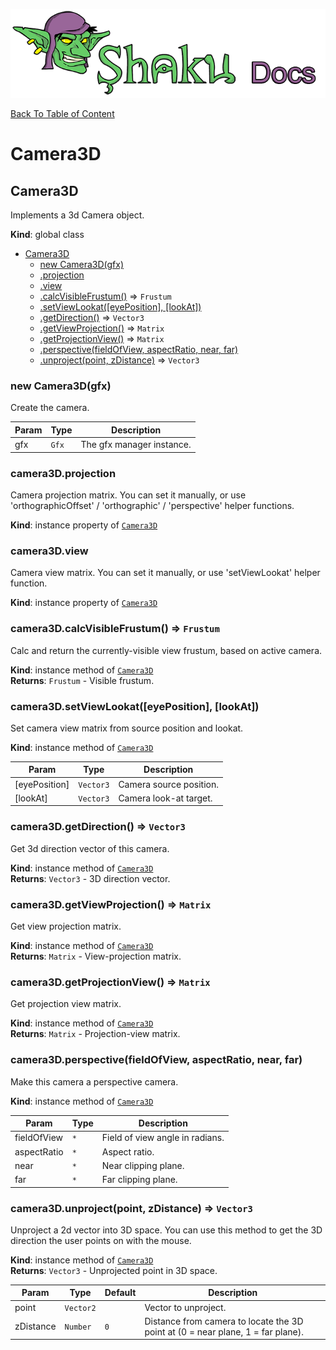 ![Shaku JS](resources/logo-sm.png)

[Back To Table of Content](index.md)

# Camera3D

<a name="Camera3D"></a>

## Camera3D
Implements a 3d Camera object.

**Kind**: global class  

* [Camera3D](#Camera3D)
    * [new Camera3D(gfx)](#new_Camera3D_new)
    * [.projection](#Camera3D+projection)
    * [.view](#Camera3D+view)
    * [.calcVisibleFrustum()](#Camera3D+calcVisibleFrustum) ⇒ <code>Frustum</code>
    * [.setViewLookat([eyePosition], [lookAt])](#Camera3D+setViewLookat)
    * [.getDirection()](#Camera3D+getDirection) ⇒ <code>Vector3</code>
    * [.getViewProjection()](#Camera3D+getViewProjection) ⇒ <code>Matrix</code>
    * [.getProjectionView()](#Camera3D+getProjectionView) ⇒ <code>Matrix</code>
    * [.perspective(fieldOfView, aspectRatio, near, far)](#Camera3D+perspective)
    * [.unproject(point, zDistance)](#Camera3D+unproject) ⇒ <code>Vector3</code>

<a name="new_Camera3D_new"></a>

### new Camera3D(gfx)
Create the camera.


| Param | Type | Description |
| --- | --- | --- |
| gfx | <code>Gfx</code> | The gfx manager instance. |

<a name="Camera3D+projection"></a>

### camera3D.projection
Camera projection matrix.
You can set it manually, or use 'orthographicOffset' / 'orthographic' / 'perspective' helper functions.

**Kind**: instance property of [<code>Camera3D</code>](#Camera3D)  
<a name="Camera3D+view"></a>

### camera3D.view
Camera view matrix.
You can set it manually, or use 'setViewLookat' helper function.

**Kind**: instance property of [<code>Camera3D</code>](#Camera3D)  
<a name="Camera3D+calcVisibleFrustum"></a>

### camera3D.calcVisibleFrustum() ⇒ <code>Frustum</code>
Calc and return the currently-visible view frustum, based on active camera.

**Kind**: instance method of [<code>Camera3D</code>](#Camera3D)  
**Returns**: <code>Frustum</code> - Visible frustum.  
<a name="Camera3D+setViewLookat"></a>

### camera3D.setViewLookat([eyePosition], [lookAt])
Set camera view matrix from source position and lookat.

**Kind**: instance method of [<code>Camera3D</code>](#Camera3D)  

| Param | Type | Description |
| --- | --- | --- |
| [eyePosition] | <code>Vector3</code> | Camera source position. |
| [lookAt] | <code>Vector3</code> | Camera look-at target. |

<a name="Camera3D+getDirection"></a>

### camera3D.getDirection() ⇒ <code>Vector3</code>
Get 3d direction vector of this camera.

**Kind**: instance method of [<code>Camera3D</code>](#Camera3D)  
**Returns**: <code>Vector3</code> - 3D direction vector.  
<a name="Camera3D+getViewProjection"></a>

### camera3D.getViewProjection() ⇒ <code>Matrix</code>
Get view projection matrix.

**Kind**: instance method of [<code>Camera3D</code>](#Camera3D)  
**Returns**: <code>Matrix</code> - View-projection matrix.  
<a name="Camera3D+getProjectionView"></a>

### camera3D.getProjectionView() ⇒ <code>Matrix</code>
Get projection view matrix.

**Kind**: instance method of [<code>Camera3D</code>](#Camera3D)  
**Returns**: <code>Matrix</code> - Projection-view matrix.  
<a name="Camera3D+perspective"></a>

### camera3D.perspective(fieldOfView, aspectRatio, near, far)
Make this camera a perspective camera.

**Kind**: instance method of [<code>Camera3D</code>](#Camera3D)  

| Param | Type | Description |
| --- | --- | --- |
| fieldOfView | <code>\*</code> | Field of view angle in radians. |
| aspectRatio | <code>\*</code> | Aspect ratio. |
| near | <code>\*</code> | Near clipping plane. |
| far | <code>\*</code> | Far clipping plane. |

<a name="Camera3D+unproject"></a>

### camera3D.unproject(point, zDistance) ⇒ <code>Vector3</code>
Unproject a 2d vector into 3D space.
You can use this method to get the 3D direction the user points on with the mouse.

**Kind**: instance method of [<code>Camera3D</code>](#Camera3D)  
**Returns**: <code>Vector3</code> - Unprojected point in 3D space.  

| Param | Type | Default | Description |
| --- | --- | --- | --- |
| point | <code>Vector2</code> |  | Vector to unproject. |
| zDistance | <code>Number</code> | <code>0</code> | Distance from camera to locate the 3D point at (0 = near plane, 1 = far plane). |

